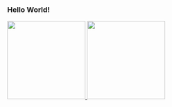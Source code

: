 ### Hello World!

 <div>
  <a href="https://github.com/Rodrigo-P-Nascimento">
  <img height="180em" src="https://github-readme-stats.vercel.app/api?username=Rodrigo-P-Nascimento&show_icons=true&theme=tokyonight&include_all_commits=true&count_private=true"/>
  <img height="180em" src="https://github-readme-stats.vercel.app/api/top-langs/?username=Rodrigo-P-Nascimento&layout=compact&langs_count=7&theme=tokyonight"/>
</div>

